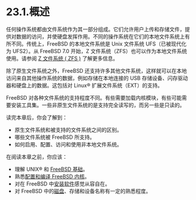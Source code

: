 # 23.1.概述

任何操作系统都由文件系统作为其一部分组成。它们允许用户上传和存储文件，提供对数据的访问，并使硬盘发挥作用。不同的操作系统在它们的本地文件系统上有所不同。传统上，FreeBSD 的本地文件系统是 Unix 文件系统 UFS（已被现代化为 UFS2）。从 FreeBSD 7.0 开始，Z 文件系统（ZFS）也可以作为本地文件系统使用。请参阅 [Z 文件系统 ( ZFS )](https://docs.freebsd.org/en/books/handbook/zfs/index.html#zfs) 了解更多信息。

除了原生文件系统之外，FreeBSD 还支持许多其他文件系统，这样就可以在本地访问来自其他操作系统的数据，例如存储在本地连接的 USB 存储设备、闪存驱动器和硬盘上的数据。这包括对 Linux® 扩展文件系统（EXT）的支持。

FreeBSD 对各种文件系统的支持程度不同。有些需要加载内核模块，有些可能需要安装工具集。一些非原生文件系统的是支持完全读写的，而另一些是只读的。

读完本章后，你会了解到：

- 原生文件系统和被支持的文件系统之间的区别。
- 哪些文件系统被 FreeBSD 所支持。
- 如何启用、配置、访问和使用非本地文件系统。

在阅读本章之前，你应该：

- 理解 UNIX® 和 [FreeBSD 基础](https://docs.freebsd.org/en/books/handbook/basics/index.html#basics)。
- 熟悉[配置和编译 FreeBSD 内核](https://docs.freebsd.org/en/books/handbook/kernelconfig/index.html#kernelconfig)。
- 对在 FreeBSD 中[安装软件](https://docs.freebsd.org/en/books/handbook/ports/index.html#ports)感觉从容自在。
- 对 FreeBSD 中的[磁盘](https://docs.freebsd.org/en/books/handbook/disks/index.html#disks)、存储和设备名称有一定的熟悉程度。